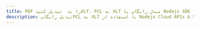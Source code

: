 ---title: PDF را به  تبدیل کنیدXLT، PCL به XLT مبدل رایگان یا Nodejs SDKdescription: تبدیل رایگانPCL به XLT با استفاده از Nodejs Cloud APIs & SDK همچنین اسناد PDF را در Cloud ایجاد، ویرایش و رندر کنید.---